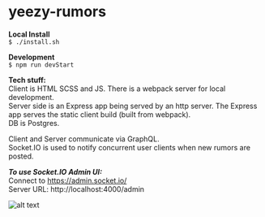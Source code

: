 # yeezy-rumors  
  
**Local Install**  
```$ ./install.sh```  
  
**Development**  
```$ npm run devStart```  
  
**Tech stuff:**  
Client is HTML SCSS and JS. There is a webpack server for local development.  
Server side is an Express app being served by an http server. The Express app serves the static client build (built from webpack).  
DB is Postgres.   
  
Client and Server communicate via GraphQL.   
Socket.IO is used to notify concurrent user clients when new rumors are posted.  

***To use Socket.IO Admin UI:***  
Connect to https://admin.socket.io/  
Server URL: http://localhost:4000/admin
  
![alt text](/fruitsnack.png)
